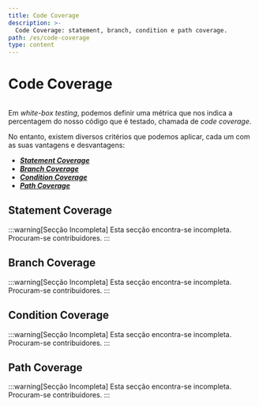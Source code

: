 ```yaml
---
title: Code Coverage
description: >-
  Code Coverage: statement, branch, condition e path coverage.
path: /es/code-coverage
type: content
---
```


# Code Coverage

```toc

```

Em _white-box testing_, podemos definir uma métrica que nos indica a percentagem
do nosso código que é testado, chamada de _code coverage_.

No entanto, existem diversos critérios que podemos aplicar, cada um com as suas
vantagens e desvantagens:

- [**_Statement Coverage_**](color:green)
- [**_Branch Coverage_**](color:orange)
- [**_Condition Coverage_**](color:yellow)
- [**_Path Coverage_**](color:blue)

<!-- TODO: colocar exemplo visual de código com grafo de flow para explicar as coverages -->

## Statement Coverage

:::warning[Secção Incompleta]
Esta secção encontra-se incompleta. Procuram-se contribuidores.
:::

## Branch Coverage

:::warning[Secção Incompleta]
Esta secção encontra-se incompleta. Procuram-se contribuidores.
:::

## Condition Coverage

:::warning[Secção Incompleta]
Esta secção encontra-se incompleta. Procuram-se contribuidores.
:::

## Path Coverage

:::warning[Secção Incompleta]
Esta secção encontra-se incompleta. Procuram-se contribuidores.
:::

<!-- https://sqa.stackexchange.com/questions/20226/how-do-we-calculate-statement-coverage-branch-coverage-path-coverage-and-cond -->
